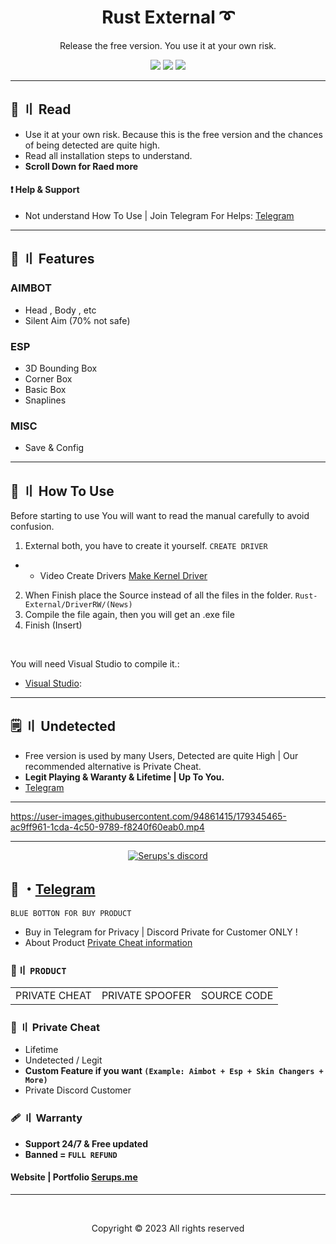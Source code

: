 <h1 align="center">
  Rust External ➰
</h1>

<p align="center">
  Release the free version. You use it at your own risk.
</p>
 
 

<p align="center">
  <img src="https://img.shields.io/github/languages/top/Serups/Rust-External?style=flat-square"/>
  <img src="https://img.shields.io/github/last-commit/Serups/Rust-External?style=flat-square"/>
  <img src="https://img.shields.io/github/stars/Serups/Rust-External?color=5ac18e&label=Stars&style=flat-square"/>

</p> 
 
--- 

## <a id="content"></a>📜 〢 Read

- Use it at your own risk. Because this is the free version and the chances of being detected are quite high.
- Read all installation steps to understand.
- **Scroll Down for Raed more**

#### ❗ Help & Support
- Not understand How To Use | Join Telegram For Helps: [Telegram](https://t.me/Serups)

---


## <a id="features"></a>🛑 〢 Features

 
### AIMBOT
- Head , Body , etc
- Silent Aim (70% not safe)

### ESP
- 3D Bounding Box  
- Corner Box
- Basic Box
- Snaplines

### MISC
- Save & Config
---


## <a id="setup"></a> 📁 〢 How To Use

Before starting to use You will want to read the manual carefully to avoid confusion.

1. External both, you have to create it yourself. `CREATE DRIVER`
- - Video Create Drivers [Make Kernel Driver](https://youtube.com/playlist?list=PLQURoBilKBnwa3gPTTl1hlNCHYU8CI0HR)
2. When Finish place the Source instead of all the files in the folder. `Rust-External/DriverRW/(News)`
3. Compile the file again, then you will get an .exe file
4. Finish (Insert)

<br>

  
   You will need Visual Studio to compile it.:

- [Visual Studio](https://visualstudio.microsoft.com/):

---
  
## <a id="setup2"></a> 🗒 〢 Undetected
- Free version is used by many Users, Detected are quite High | Our recommended alternative is Private Cheat.
- **Legit Playing & Waranty & Lifetime | Up To You.**
- [Telegram](https://t.me/Serups)
 


---

https://user-images.githubusercontent.com/94861415/179345465-ac9ff961-1cda-4c50-9789-f8240f60eab0.mp4


--- 

  <p align="center">
    <a href="https://discord.com/users/1031783571905581137">
        <img title="Serups" alt="Serups's discord" src="https://discord.c99.nl/widget/theme-4/1031783571905581137.png"/>
    </a>
</p>
 
## 💬 ・[Telegram](https://t.me/Serups)

`BLUE BOTTON FOR BUY PRODUCT`

- Buy in Telegram for Privacy | Discord Private for Customer ONLY ! 
- About Product [Private Cheat information](https://github.com/API-Connects/Detail)

 ### 🛒〢 `PRODUCT`
 
<table>
<tr>
	<td> PRIVATE CHEAT
	<td> PRIVATE SPOOFER
	<td> SOURCE CODE
</table>

  
### 🎈 〢 Private Cheat

- Lifetime 
- Undetected / Legit
- **Custom Feature if you want `(Example: Aimbot + Esp + Skin Changers + More)`**
- Private Discord Customer

### 🩹 〢 Warranty

- **Support 24/7 & Free updated** 
- **Banned = `FULL REFUND`**

#### Website | Portfolio [Serups.me](http://Serups.me/)

---


  <br>

<p align="center">
  Copyright © 2023 All rights reserved
<br>
